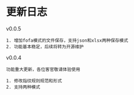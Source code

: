 # 更新日志

v0.0.5

```
1. 增加fofa模式的文件保存，支持json和xlsx两种保存模式
2. 功能基本稳定，后续将转为开源维护
```





v0.0.4

```
功能重大更新，各位客官敬请体验使用

1. 修改指纹规则规范和形式
2. 支持两种模式
```

